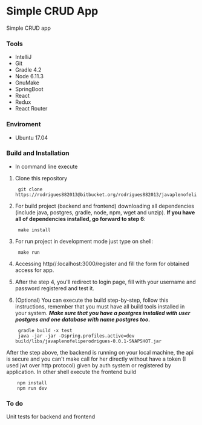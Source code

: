 # Simple CRUD App  #

Simple CRUD app

### Tools ###

* IntelliJ
* Git
* Gradle 4.2
* Node 6.11.3
* GnuMake
* SpringBoot
* React
* Redux
* React Router

### Enviroment ###

* Ubuntu 17.04

### Build and Installation ###

* In command line execute 

1) Clone this repository

        git clone https://rodrigues882013@bitbucket.org/rodrigues882013/javaplenofeliperodrigues.git
 
2) For build project (backend and frontend) downloading all dependencies (include java, postgres, gradle, node, npm, wget and unzip). **If you have all of dependencies installed, go forward to step 6**:
            
        make install

3) For run project in development mode just type on shell:

        make run
        
4) Accessing http//:localhost:3000/register and fill the form for obtained access for app.

5) After the step 4, you'll redirect to login page, fill with your username and password registered and test it.

6) (Optional) You can execute the build step-by-step, follow this instructions, remember that you must have all build
 tools installed in your system. **_Make sure that you have a postgres installed with user postgres and one database with name postgres too._**


        gradle build -x test
        java -jar -jar -Dspring.profiles.active=dev build/libs/javaplenofeliperodrigues-0.0.1-SNAPSHOT.jar

 After the step above, the backend is running on your local machine, the api is secure and you can't make call for her directly without have a token (I used jwt over http protocol) given by auth system or registered by application. In other shell execute the frontend build
    
        npm install
        npm run dev


### To do ###

Unit tests for backend and frontend
